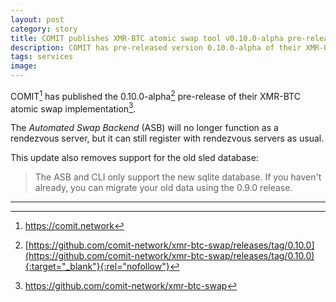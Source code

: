 ```yaml
---
layout: post
category: story
title: COMIT publishes XMR-BTC atomic swap tool v0.10.0-alpha pre-release
description: COMIT has pre-released version 0.10.0-alpha of their XMR-BTC atomic swap tool.
tags: services
image: 
---
```


COMIT[^1] has published the 0.10.0-alpha[^2] pre-release of their XMR-BTC atomic swap implementation[^3].

The *Automated Swap Backend* (ASB) will no longer function as a rendezvous server, but it can still register with rendezvous servers as usual.

This update also removes support for the old sled database:

> The ASB and CLI only support the new sqlite database.
> If you haven't already, you can migrate your old data using the 0.9.0 release.

---

[^1]: https://comit.network
[^2]: [https://github.com/comit-network/xmr-btc-swap/releases/tag/0.10.0](https://github.com/comit-network/xmr-btc-swap/releases/tag/0.10.0){:target="_blank"}{:rel="nofollow"}
[^3]: https://github.com/comit-network/xmr-btc-swap
